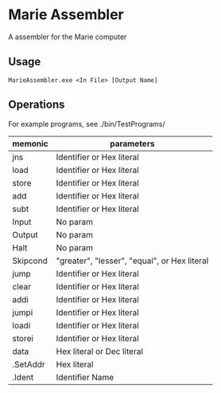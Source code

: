 # Marie Assembler
A assembler for the Marie computer

## Usage
`MarieAssembler.exe <In File> [Output Name]`

## Operations
For example programs, see ./bin/TestPrograms/

| memonic | parameters |
|-|-|
| jns | Identifier or Hex literal |
| load | Identifier or Hex literal |
| store | Identifier or Hex literal |
| add | Identifier or Hex literal |
| subt | Identifier or Hex literal |
| Input | No param |
| Output | No param |
| Halt | No param |
| Skipcond | "greater", "lesser", "equal", or Hex literal |
| jump | Identifier or Hex literal |
| clear | Identifier or Hex literal |
| addi | Identifier or Hex literal |
| jumpi | Identifier or Hex literal |
| loadi | Identifier or Hex literal |
| storei | Identifier or Hex literal |
| data | Hex literal or Dec literal |
| .SetAddr | Hex literal |
| .Ident | Identifier Name |
